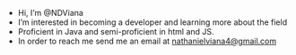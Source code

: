 - Hi, I’m @NDViana
- I’m interested in becoming a developer and learning more about the field
- Proficient in Java and semi-proficient in html and JS.
- In order to reach me send me an email at nathanielviana4@gmail.com

<!---
NDViana/NDViana is a ✨ special ✨ repository because its `README.md` (this file) appears on your GitHub profile.
You can click the Preview link to take a look at your changes.
--->
